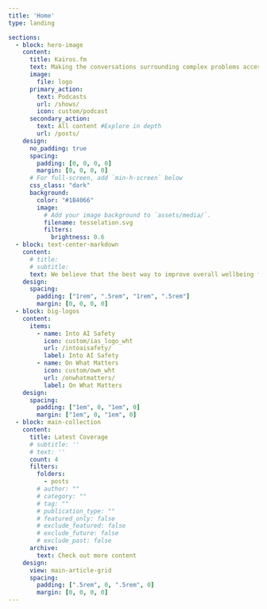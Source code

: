 ```yaml
---
title: 'Home'
type: landing

sections:
  - block: hero-image
    content:
      title: Kairos.fm
      text: Making the conversations surrounding complex problems accessible
      image:
        file: logo
      primary_action: 
        text: Podcasts
        url: /shows/
        icon: custom/podcast
      secondary_action:
        text: All content #Explore in depth
        url: /posts/
    design:
      no_padding: true
      spacing:
        padding: [0, 0, 0, 0]
        margin: [0, 0, 0, 0]
      # For full-screen, add `min-h-screen` below
      css_class: "dark"
      background:
        color: "#1B4066"
        image:
          # Add your image background to `assets/media/`.
          filename: tesselation.svg
          filters:
            brightness: 0.6
  - block: text-center-markdown
    content: 
      # title:
      # subtitle:
      text: We believe that the best way to improve overall wellbeing for humanity, both in the immediate future and much further down the line, is to have as many people as possible meaningfully involved in the conversations surrounding the complex problems that our world is faced with.
    design:
      spacing:
        padding: ["1rem", ".5rem", "1rem", ".5rem"]
        margin: [0, 0, 0, 0]
  - block: big-logos
    content: 
      items:
        - name: Into AI Safety
          icon: custom/ias_logo_wht
          url: /intoaisafety/
          label: Into AI Safety
        - name: On What Matters
          icon: custom/owm_wht
          url: /onwhatmatters/
          label: On What Matters
    design:
      spacing:
        padding: ["1em", 0, "1em", 0]
        margin: ["1em", 0, "1em", 0]
  - block: main-collection
    content:
      title: Latest Coverage
      # subtitle: ''
      # text: ''
      count: 4
      filters:
        folders:
          - posts
        # author: ""
        # category: ""
        # tag: ""
        # publication_type: ""
        # featured_only: false
        # exclude_featured: false
        # exclude_future: false
        # exclude_past: false
      archive:
        text: Check out more content
    design:
      view: main-article-grid
      spacing:
        padding: [".5rem", 0, ".5rem", 0]
        margin: [0, 0, 0, 0]
---
```

